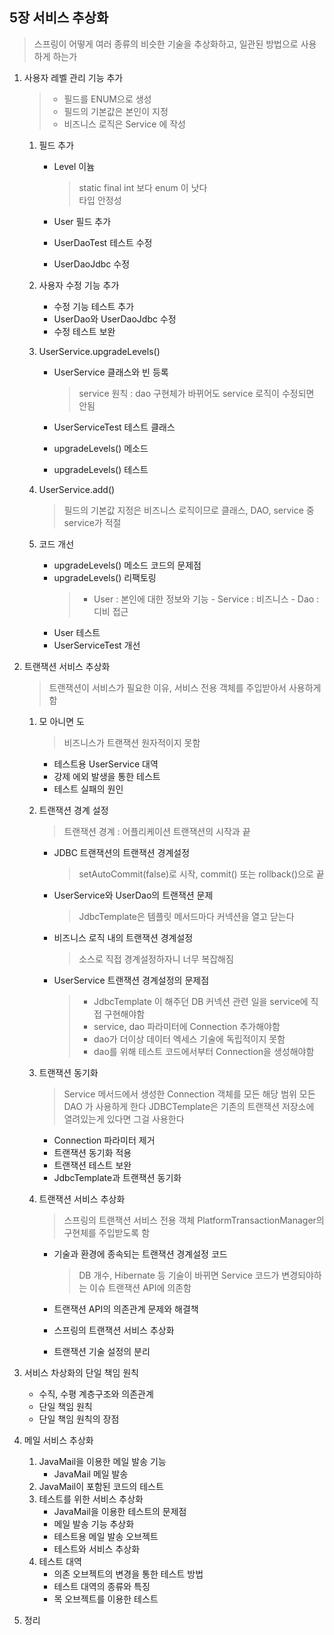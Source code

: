 <h2>5장 서비스 추상화</h2>

> 스프링이 어떻게 여러 종류의 비슷한 기술을 추상화하고, 일관된 방법으로 사용하게 하는가


1. 사용자 레벨 관리 기능 추가
    >  - 필드를 ENUM으로 생성
    >  - 필드의 기본값은 본인이 지정
    >  - 비즈니스 로직은 Service 에 작성
    
    1. 필드 추가
        - Level 이늄
            > static final int 보다 enum 이 낫다    
            타입 안정성

        - User 필드 추가
        - UserDaoTest 테스트 수정
        - UserDaoJdbc 수정
    2. 사용자 수정 기능 추가
        - 수정 기능 테스트 추가
        - UserDao와 UserDaoJdbc 수정
        - 수정 테스트 보완
    3. UserService.upgradeLevels()
        - UserService 클래스와 빈 등록
          > service 원칙 : dao 구현체가 바뀌어도 service 로직이 수정되면 안됨

        - UserServiceTest 테스트 클래스
        - upgradeLevels() 메소드
        - upgradeLevels() 테스트
    4. UserService.add()
        > 필드의 기본값 지정은 비즈니스 로직이므로 클래스, DAO, service 중 service가 적절
        
    5. 코드 개선
        - upgradeLevels() 메소드 코드의 문제점
        - upgradeLevels() 리팩토링
            > - User : 본인에 대한 정보와 기능
              - Service : 비즈니스
              - Dao : 디비 접근
        - User 테스트
        - UserServiceTest 개선
2. 트랜잭션 서비스 추상화
    > 트랜잭션이 서비스가 필요한 이유, 서비스 전용 객체를 주입받아서 사용하게 함

    1. 모 아니면 도
        > 비즈니스가 트랜잭션 원자적이지 못함

        - 테스트용 UserService 대역
        - 강제 에외 발생을 통한 테스트
        - 테스트 실패의 원인
    2. 트랜잭션 경계 설정
        > 트랜잭션 경계 : 어플리케이션 트랜잭션의 시작과 끝

        - JDBC 트랜잭션의 트랜잭션 경계설정
            > setAutoCommit(false)로 시작, commit() 또는 rollback()으로 끝

        - UserService와 UserDao의 트랜잭션 문제
            > JdbcTemplate은 템플릿 메서드마다 커넥션을 열고 닫는다

        - 비즈니스 로직 내의 트랜잭션 경계설정
           > 소스로 직접 경계설정하자니 너무 복잡해짐

        - UserService 트랜잭션 경계설정의 문제점
          > - JdbcTemplate 이 해주던 DB 커넥션 관련 일을 service에 직접 구현해야함    
          > - service, dao 파라미터에 Connection 추가해야함   
          > - dao가 더이상 데이터 엑세스 기술에 독립적이지 못함   
          > - dao를 위해 테스트 코드에서부터 Connection을 생성해야함   
        
    3. 트랜잭션 동기화
       > Service 메서드에서 생성한 Connection 객체를 모든 해당 범위 모든 DAO 가 사용하게 한다
        > JDBCTemplate은 기존의 트랜잭션 저장소에 열려있는게 있다면 그걸 사용한다 
        
        - Connection 파라미터 제거
        - 트랜잭션 동기화 적용
        - 트랜잭션 테스트 보완
        - JdbcTemplate과 트랜잭션 동기화
    4. 트랜잭션 서비스 추상화
        > 스프링의 트랜잭션 서비스 전용 객체 PlatformTransactionManager의 구현체를 주입받도록 함

        - 기술과 환경에 종속되는 트랜잭션 경계설정 코드
          > DB 개수, Hibernate 등 기술이 바뀌면 Service 코드가 변경되야하는 이슈
          > 트랜잭션 API에 의존함  
         
        - 트랜잭션 API의 의존관계 문제와 해결책
        - 스프링의 트랜잭션 서비스 추상화
        - 트랜잭션 기술 설정의 분리
3. 서비스 차상화의 단일 책임 원칙
    - 수직, 수평 계층구조와 의존관계
    - 단일 책임 원칙
    - 단일 책임 원칙의 장점
4. 메일 서비스 추상화
    1. JavaMail을 이용한 메일 발송 기능
        - JavaMail 메일 발송
    2. JavaMail이 포함된 코드의 테스트
    3. 테스트를 위한 서비스 추상화
        - JavaMail을 이용한 테스트의 문제점
        - 메일 발송 기능 추상화
        - 테스트용 메일 발송 오브젝트
        - 테스트와 서비스 추상화
    4. 테스트 대역
        - 의존 오브젝트의 변경을 통한 테스트 방법
        - 테스트 대역의 종류와 특징
        - 목 오브젝트를 이용한 테스트
5. 정리
